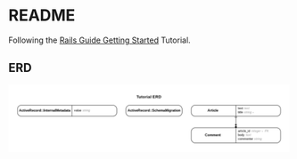 # README

Following the [Rails Guide Getting Started](https://guides.rubyonrails.org/getting_started.html) Tutorial.

## ERD

![ERD](https://github.com/nstoker/rails_guide_getting_started/raw/master/docs/erd.png "Project ERD")